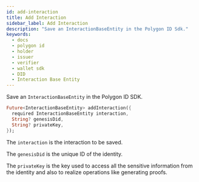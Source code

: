 ```yaml
---
id: add-interaction
title: Add Interaction
sidebar_label: Add Interaction
description: "Save an InteractionBaseEntity in the Polygon ID Sdk."
keywords:
  - docs
  - polygon id
  - holder
  - issuer
  - verifier
  - wallet sdk
  - DID
  - Interaction Base Entity
---
```


Save an `InteractionBaseEntity` in the Polygon ID SDK.

```dart
Future<InteractionBaseEntity> addInteraction({
  required InteractionBaseEntity interaction,
  String? genesisDid,
  String? privateKey,
});
```

The `interaction` is the interaction to be saved.

The `genesisDid` is the unique ID of the identity.

The `privateKey` is the key used to access all the sensitive information from the identity and also to realize operations like generating proofs.
